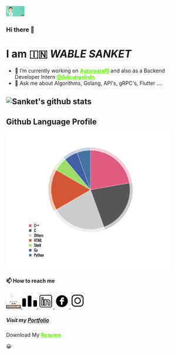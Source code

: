 <img src = 'gif/gif.gif' width = 50px>

### Hi there 👋
# I am 🇮🇳 ***WABLE SANKET***

- 🔭 I’m currently working on <a href="https://github.com/Sanketwable/AutomatePI " class="btn-hire" style="text-align: center; color:rgb(94, 255, 0);"><b>AutomatePI</b></a> and also as a Backend Developer Intern <a href="https://www.advangelists.com" class="btn-hire" style="text-align: center; color:rgb(94, 255, 0);"><b>@Advangelists</b></a>
- 💬 Ask me about Algorithms, Golang, API's, gRPC's, Flutter ....


## ![Sanket's github stats](https://github-readme-stats.vercel.app/api?username=Sanketwable&count_private=true&show_icons=true&theme=onedark)

<!-- ## ![Top Langs](https://github-readme-stats.vercel.app/api/top-langs/?username=Sanketwable&layout=compact) -->

## Github Language Profile 

<a href="https://ionicabizau.github.io/github-profile-languages/api.html?sanketwable">
<img src = 'https://github.com/Sanketwable/Sanketwable/blob/master/images/GLP.png' width = 450px>
</a>


####  📫 How to reach me 

<a href="https://www.codechef.com/users/sanket_wable">
<img src = 'https://github.com/Sanketwable/Sanketwable/blob/master/images/codechef.png' width = 40px>
</a>                

<a href="http://codeforces.com/profile/WableSanket">
<img src = 'https://github.com/Sanketwable/Sanketwable/blob/master/images/codeforces.png' width = 40px>
</a>

<a href="https://www.linkedin.com/in/wablesanket/">
<img src = 'https://github.com/Sanketwable/Sanketwable/blob/master/images/linkedin.png' width = 40px>
</a>

<a href="https://www.facebook.com/sanketwable12/">
<img src = 'https://github.com/Sanketwable/Sanketwable/blob/master/images/fb.png' width = 40px>
</a>

<a href="https://www.instagram.com/wable_sanket_/">
<img src = 'https://github.com/Sanketwable/Sanketwable/blob/master/images/insta.png' width = 40px>
</a>

##### Visit my [Portfolio](https://github.com/Sanketwable/Portfolio)


Download My
<a href="https://drive.google.com/file/d/1xtTk5pl9APkr6UQjJaHi5U5X6RnaGpdW/view?usp=sharing" class="btn-hire" style="text-align: center; color:rgb(94, 255, 0);"><b>Resume</b></a>

😀
